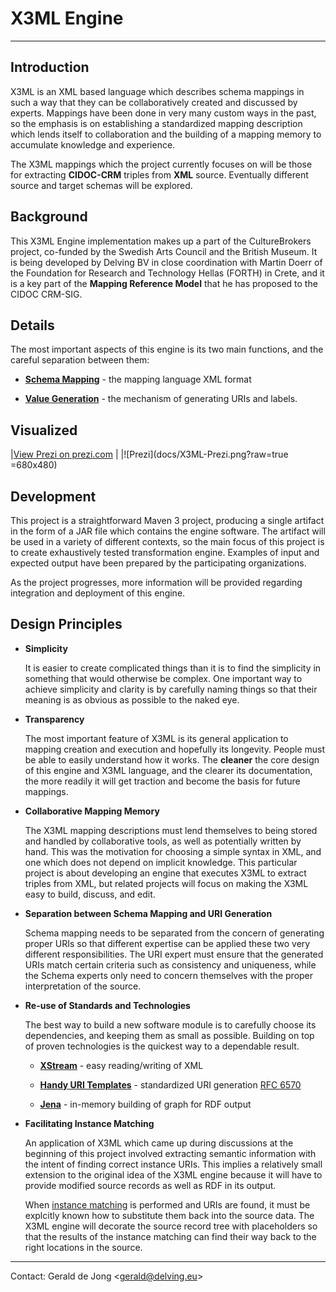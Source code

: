 # X3ML Engine
---
## Introduction

X3ML is an XML based language which describes schema mappings in such a way that they can be collaboratively created and discussed by experts.  Mappings have been done in very many custom ways in the past, so the emphasis is on establishing a standardized mapping description which lends itself to collaboration and the building of a mapping memory to accumulate knowledge and experience.

The X3ML mappings which the project currently focuses on will be those for extracting **CIDOC-CRM** triples from **XML** source.  Eventually different source and target schemas will be explored.

## Background

This X3ML Engine implementation makes up a part of the CultureBrokers project, co-funded by the Swedish Arts Council and the British Museum.  It is being developed by Delving BV in close coordination with Martin Doerr of the Foundation for Research and Technology Hellas (FORTH) in Crete, and it is a key part of the **Mapping Reference Model** that he has proposed to the CIDOC CRM-SIG.

## Details

The most important aspects of this engine is its two main functions, and the careful separation between them:

* **[Schema Mapping](https://github.com/delving/x3ml/blob/master/docs/x3ml-schema-mapping.md)** - the mapping language XML format

* **[Value Generation](https://github.com/delving/x3ml/blob/master/docs/x3ml-value-generation.md)** - the mechanism of generating URIs and labels.

## Visualized

|[View Prezi on prezi.com](http://prezi.com/0tor__p-a0kj/?utm_campaign=share&utm_medium=copy&rc=ex0share)
|
|![Prezi](docs/X3ML-Prezi.png?raw=true =680x480)  

## Development

This project is a straightforward Maven 3 project, producing a single artifact in the form of a JAR file which contains the engine software.  The artifact will be used in a variety of different contexts, so the main focus of this project is to create exhaustively tested transformation engine.  Examples of input and expected output have been prepared by the participating organizations.

As the project progresses, more information will be provided regarding integration and deployment of this engine.

## Design Principles

* **Simplicity**

	It is easier to create complicated things than it is to find the simplicity in something that would otherwise be complex.  One important way to achieve simplicity and clarity is by carefully naming things so that their meaning is as obvious as possible to the naked eye.
	
* **Transparency**

	The most important feature of X3ML is its general application to mapping creation and execution and hopefully its longevity.  People must be able to easily understand how it works.  The **cleaner** the core design of this engine and X3ML language, and the clearer its documentation, the more readily it will get traction and become the basis for future mappings.

* **Collaborative Mapping Memory**

	The X3ML mapping descriptions must lend themselves to being stored and handled by collaborative tools, as well as potentially written by hand.  This was the motivation for choosing a simple syntax in XML, and one which does not depend on implicit knowledge.  This particular project is about developing an engine that executes X3ML to extract triples from XML, but related projects will focus on making the X3ML easy to build, discuss, and edit.

* **Separation between Schema Mapping and URI Generation**

	Schema mapping needs to be separated from the concern of generating proper URIs so that different expertise can be applied these two very different responsibilities.  The URI expert must ensure that the generated URIs match certain criteria such as consistency and uniqueness, while the Schema experts only need to concern themselves with the proper interpretation of the source.

* **Re-use of Standards and Technologies**

	The best way to build a new software module is to carefully choose its dependencies, and keeping them as small as possible.  Building on top of proven technologies is the quickest way to a dependable result.

	* **[XStream](http://xstream.codehaus.org/)** - easy reading/writing of XML 
	
	* **[Handy URI Templates](https://github.com/damnhandy/Handy-URI-Templates)** - standardized URI generation [RFC 6570](http://tools.ietf.org/html/rfc6570)
	
	* **[Jena](https://jena.apache.org/)** - in-memory building of graph for RDF output

* **Facilitating Instance Matching**

	An application of X3ML which came up during discussions at the beginning of this project involved extracting semantic information with the intent of finding correct instance URIs.  This implies a relatively small extension to the original idea of the X3ML engine because it will have to provide modified source records as well as RDF in its output.
	
	When [instance matching](http://prezi.com/povcuuboyyg5/culture-brokers-enrichment/) is performed and URIs are found, it must be explcitly known how to substitute them back into the source data.  The X3ML engine will decorate the source record tree with placeholders so that the results of the instance matching can find their way back to the right locations in the source.


---

Contact: Gerald de Jong &lt;gerald@delving.eu&gt;